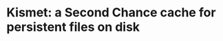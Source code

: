 Kismet: a Second Chance cache for persistent files on disk
==========================================================
